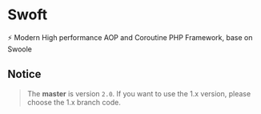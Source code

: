 # Swoft

⚡️ Modern High performance AOP and Coroutine PHP Framework, base on Swoole

## Notice

> The **master** is version `2.0`. If you want to use the 1.x version, please choose the 1.x branch code.

